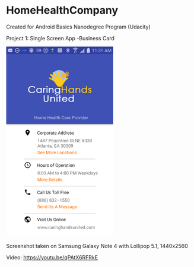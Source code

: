 # HomeHealthCompany

Created for Android Basics Nanodegree Program (Udacity)

Project 1: Single Screen App -Business Card

![alt text](screenshot.png "App Screenshot")

Screenshot taken on Samsung Galaxy Note 4 with Lollipop 5.1, 1440x2560

Video: https://youtu.be/qPAtX6RFRkE
